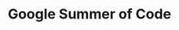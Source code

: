 ---
description: "GSoC is a mentorship program introducing students 18 years and older\
  \ to open source software development. Students have the opportunity to work on\
  \ a coding project under the guidance of mentors from the open source community,\
  \ learning how to be better developers and community members along the way. This\
  \ is often the first time many students have contributed to an open source project.\
  \ With over 16,000 students participating in the program with 715 open source organizations\
  \ and 13,000 mentors since 2005 this truly is a global program.\r\n\r\nThere are\
  \ a couple of major changes for the 2021 GSoC program that we hope will allow even\
  \ more folks to participate. We look forward to talking with folks about these changes\
  \ at FOSDEM 2021."
layout: stand
logo: stands/google_summer_of_code/logo.png
new_this_year: "For GSoC 2021 we are making our two biggest changes in the 17 year\
  \ history of the program and are adjusting the GSoC program to the evolving needs\
  \ of our student developers across the globe in 2021.\r\n\r\n1)  We are decreasing\
  \ the time needed for students to participate in GSoC 2021. We look forward to seeing\
  \ how lowering the time commitments to ~175 hours over 10 weeks will open the program\
  \ up to many folks who were unable to spend 360+ hours over 3 months on the program\
  \ previously. \r\n\r\n2) We are also broadening the eligibility requirements to\
  \ include all students in post-secondary academic programs including those in coding\
  \ schools and certificate programs. We also are allowing recent student graduates\
  \ of post-secondary academic programs (those who graduated between December 1, 2020\
  \ and May 17, 2021) to apply. \r\n\r\nWe look forward to talking with interested\
  \ students and those open source projects interested in being mentoring organizations\
  \ for Google Summer of Code about these changes and answering your questions."
showcase: "Google Summer of Code (GSoC) has brought over 16,000 excited, new student\
  \ developers into 715 open source communities since 2005. The program has continued\
  \ to remain interesting for students because of the spectacular, dedicated mentors\
  \ from these open source communities that have devoted their time, energy and expertise\
  \ to help the students become contributors in their communities. \r\n\r\nWith Google\
  \ Summer of Code, students have the opportunity to work on a real open source project\
  \ under the guidance of mentors while still studying in a post-secondary academic\
  \ program. Students earn a stipend for their contributions allowing them more flexibility\
  \ to be able focus on their coding and community contributions.\r\n\r\nEach year\
  \ over 200 open source projects act as mentoring organizations for the 1200+ students.\
  \ In 2021 we hope to welcome 30-40 new projects into the GSoC program so please\
  \ come to our stand and ask us those burning questions!"
themes:
- Education
title: Google Summer of Code
website: http://g.co/gsoc
---